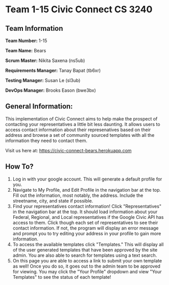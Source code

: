 # Team 1-15 Civic Connect CS 3240

## Team Information

**Team Number:** 1-15

**Team Name:** Bears

**Scrum Master:** Nikita Saxena (ns5ub)

**Requirements Manager:** Tanay Bapat (tb6xr)

**Testing Manager:** Susan Le (sl3ub)

**DevOps Manager:** Brooks Eason (bwe3bx)

## General Information:

This implementation of Civic Connect aims to help make the prospect of contacting your representatives a little bit less daunting. It allows users to access contact information about their represenatives based on their address and browse a set of community sourced templates with all the information they need to contact them.

Visit us here at: https://civic-connect-bears.herokuapp.com  


## How To?

1. Log in with your google account. This will generate a default profile for you. 
2. Navigate to My Profile, and Edit Profile in the navigation bar at the top. Fill out the information, most notably, the address. Include the streetname, city, and state if possible.
3. Find your representatives contact information! Click "Representatives" in the navigation bar at the top. It should load information about your Federal, Regional, and Local representatives if the Google Civic API has access to them. Click though each set of representatives to see their contact information. If not, the program will display an error message and prompt you to try editing your address in your profile to gain more information.
4. To access the available templates click "Templates." This will display all of the user generated templates that have been approved by the site admin. You are also able to search for templates using a text search.
5. On this page you are able to access a link to submit your own template as well! Once you do so, it goes out to the admin team to be approved for viewing. You may click the "Your Profile" dropdown and view "Your Templates" to see the status of each template! 


